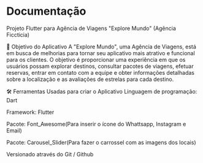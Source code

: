 # Documentação 

Projeto Flutter para Agência de Viagens "Explore Mundo" (Agência Ficcticia)

🎯 Objetivo do Aplicativo
A "Explore Mundo", uma Agência de Viagens, está em busca de melhorias para tornar seu aplicativo mais atrativo e funcional para os clientes. 
O objetivo é proporcionar uma experiência em que os usuários possam explorar destinos, consultar pacotes de viagens, efetuar reservas, entrar em contato com a equipe e obter informações detalhadas sobre a localização e as avaliações de estrelas para cada destino.

🛠 Ferramentas Usadas para criar o Aplicativo
Linguagem de programação: Dart

Framework: Flutter

Pacote: Font_Awesome(Para inserir o ícone do Whattsapp, Instagram e Email)

Pacote: Carousel_Slider(Para fazer o carrossel com as imagens dos locais)

Versionado através do Git / Github

